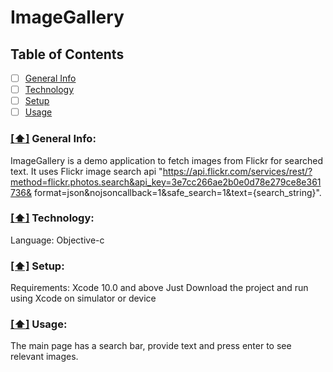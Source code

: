 # ImageGallery

## <a name='toc'>Table of Contents</a>
- [ ] [General Info](#info)
- [ ] [Technology](#tech)
- [ ] [Setup](#set)
- [ ] [Usage](#usg)

### [[⬆]](#toc) <a name='info'>General Info:</a>

ImageGallery is a demo application to fetch images from Flickr for searched text. It uses Flickr image search api "https://api.flickr.com/services/rest/?method=flickr.photos.search&api_key=3e7cc266ae2b0e0d78e279ce8e361736&
format=json&nojsoncallback=1&safe_search=1&text={search_string}".

### [[⬆]](#toc) <a name='tech'>Technology:</a>
Language: Objective-c

### [[⬆]](#toc) <a name='set'>Setup:</a>
Requirements: Xcode 10.0 and above
Just Download the project and run using Xcode on simulator or device

### [[⬆]](#toc) <a name='usg'>Usage:</a>
The main page has a search bar, provide text and press enter to see relevant images.
